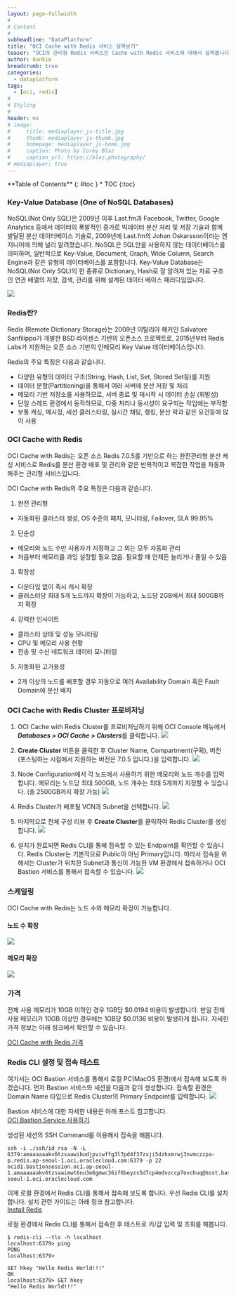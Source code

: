 ```yaml
---
layout: page-fullwidth
#
# Content
#
subheadline: "DataPlatform"
title: "OCI Cache with Redis 서비스 살펴보기"
teaser: "OCI의 관리형 Redis 서비스인 Cache with Redis 서비스에 대해서 살펴봅니다."
author: dankim
breadcrumb: true
categories:
  - dataplatform
tags:
  - [oci, redis]
#
# Styling
#
header: no
# image:
#     title: mediaplayer_js-title.jpg
#     thumb: mediaplayer_js-thumb.jpg
#     homepage: mediaplayer_js-home.jpg
#     caption: Photo by Corey Blaz
#     caption_url: https://blaz.photography/
# mediaplayer: true
---
```


<div class="panel radius" markdown="1">
**Table of Contents**
{: #toc }
*  TOC
{:toc}
</div>

### Key-Value Database (One of NoSQL Databases)
NoSQL(Not Only SQL)은 2009년 이후 Last.fm과 Facebook, Twitter, Google Analytics 등에서 데이터의 폭발적인 증가로 빅데이터 분산 처리 및 저장 기술과 함께 발달된 분산 데이터베이스 기술로, 2009년에 Last.fm의 Johan Oskarsson이라는 엔지니어에 의해 널리 알려졌습니다. NoSQL은 SQL만을 사용하지 않는 데이터베이스를 의미하며, 일반적으로 Key-Value, Document, Graph, Wide Column, Search Engine과 같은 유형의 데이터베이스를 포함합니다.
Key-Value Database는 NoSQL(Not Only SQL)의 한 종류로 Dictionary, Hash로 잘 알려져 있는 자료 구조인 연관 배열의 저장, 검색, 관리를 위해 설계된 데이터 베이스 패러다임입니다.

![](/assets/img/dataplatform/2024/release_note/others/oci-redis-overview-1.png " ")

### Redis란?
Redis (Remote Dictionary Storage)는 2009년 이탈리아 해커인 Salvatore Sanfilippo가 개발한 BSD 라이센스 기반의 오픈소스 프로젝트로, 2015년부터 Redis Labs가 지원하는 오픈 소스 기반의 인메모리 Key Value 데이터베이스입니다.

Redis의 주요 특징은 다음과 같습니다.
* 다양한 유형의 데이터 구조(String, Hash, List, Set, Stored Set등)를 지원
* 데이터 분할(Partitioning)을 통해서 여러 서버에 분산 저장 및 처리
* 메모리 기반 저장소를 사용하므로, 서버 종료 및 재시작 시 데이터 손실 (휘발성)
* 단일 스레드 환경에서 동작하므로, 다중 처리나 동시성이 요구되는 작업에는 부적합
* 보통 캐싱, 메시징, 세션 클러스터링, 실시간 채팅, 랭킹, 분산 락과 같은 요건등에 많이 사용

### OCI Cache with Redis
OCI Cache with Redis는 오픈 소스 Redis 7.0.5를 기반으로 하는 완전관리형 분산 캐싱 서비스로 Redis를 분산 환경 배포 및 관리와 같은 반복적이고 복잡한 작업을 자동화해주는 관리형 서비스입니다.

OCI Cache with Redis의 주요 특징은 다음과 같습니다.

1. 완전 관리형
* 자동화된 클러스터 생성, OS 수준의 패치, 모니터링, Failover, SLA 99.95%
2. 단순성
* 메모리와 노드 수만 사용자가 지정하고 그 외는 모두 자동화 관리
* 처음부터 메모리를 과잉 설정할 필요 없음. 필요할 때 언제든 늘리거나 줄일 수 있음
3. 확장성
* 다운타임 없이 즉시 캐시 확장
* 클러스터당 최대 5개 노드까지 확장이 가능하고, 노드당 2GB에서 최대 500GB까지 확장
4. 강력한 인사이트
* 클러스터 상태 및 성능 모니터링
* CPU 및 메모리 사용 현황
* 전송 및 수신 네트워크 데이터 모니터링
5. 자동화된 고가용성
* 2개 이상의 노드를 배포할 경우 자동으로 여러 Availability Domain 혹은 Fault Domain에 분산 배치

### OCI Cache with Redis Cluster 프로비저닝
1. OCI Cache with Redis Cluster를 프로비저닝하기 위해 OCI Console 메뉴에서 ***Databases > OCI Cache > Clusters***를 클릭합니다.
![](/assets/img/dataplatform/2024/release_note/others/oci-redis-overview-2.png " ")

2. **Create Cluster** 버튼을 클릭한 후 Cluster Name, Compartment(구획), 버전 (포스팅하는 시점에서 지원하는 버전은 7.0.5 입니다.)을 입력합니다.
![](/assets/img/dataplatform/2024/release_note/others/oci-redis-overview-3.png " ")

3. Node Configuration에서 각 노드에서 사용하기 위한 메모리와 노드 개수를 입력합니다. 메모리는 노드당 최대 500GB, 노드 개수는 최대 5개까지 지정할 수 있습니다. (총 2500GB까지 확장 가능)
![](/assets/img/dataplatform/2024/release_note/others/oci-redis-overview-4.png " ")

4. Redis Cluster가 배포될 VCN과 Subnet을 선택합니다.
![](/assets/img/dataplatform/2024/release_note/others/oci-redis-overview-5.png " ")

5. 마지막으로 전체 구성 리뷰 후 **Create Cluster**를 클릭하여 Redis Cluster를 생성합니다.
![](/assets/img/dataplatform/2024/release_note/others/oci-redis-overview-6.png " ")

6. 설치가 완료되면 Redis CLI를 통해 접속할 수 있는 Endpoint를 확인할 수 있습니다. Redis Cluster는 기본적으로 Public이 아닌 Primary입니다. 따라서 접속을 위해서는 Cluster가 위치한 Subnet과 통신이 가능한 VM 환경에서 접속하거나 OCI Bastion 서비스를 통해서 접속할 수 있습니다.
![](/assets/img/dataplatform/2024/release_note/others/oci-redis-overview-7.png " ")

### 스케일링
OCI Cache with Redis는 노드 수와 메모리 확장이 가능합니다.

#### 노드 수 확장
![](/assets/img/dataplatform/2024/release_note/others/oci-redis-overview-8.png " ")

#### 메모리 확장
![](/assets/img/dataplatform/2024/release_note/others/oci-redis-overview-9.png " ")

### 가격
전체 사용 메모리가 10GB 이하인 경우 1GB당 $0.0194 비용이 발생합니다. 만일 전체 사용 메모리가 10GB 이상인 경우에는 1GB당 $0.0136 비용이 발생하게 됩니다. 자세한 가격 정보는 아래 링크에서 확인할 수 있습니다.

[OCI Cache with Redis 가격](https://www.oracle.com/kr/cloud/cache/pricing/)


### Redis CLI 설정 및 접속 테스트
여기서는 OCI Bastion 서비스를 통해서 로컬 PC(MacOS 환경)에서 접속해 보도록 하겠습니다. 먼저 Bastion 서비스와 세션을 다음과 같이 생성합니다. 접속할 환경은 Domain Name 타입으로 Redis Cluster의 Primary Endpoint를 입력합니다.
![](/assets/img/dataplatform/2024/release_note/others/oci-redis-overview-10.png " ")

Bastion 서비스에 대한 자세한 내용은 아래 포스트 참고합니다.  
[OCI Bastion Service 사용하기](https://the-team-oasis.github.io/infrastructure/oci-bastion-service/)

생성된 세션의 SSH Command를 이용해서 접속을 해봅니다.
```
ssh -i ./ssh/id_rsa -N -L 6379:amaaaaaakv6tzsaawibudjpviwffg3l7pd4f37zxji5dzhxmrwj3nvmczzpa-p.redis.ap-seoul-1.oci.oraclecloud.com:6379 -p 22 ocid1.bastionsession.oc1.ap-seoul-1.amaaaaaakv6tzsaaimwt6nu3e6gmwc36if6beyzs5d7cp4mdvzccp7ovchuq@host.bastion.ap-seoul-1.oci.oraclecloud.com
```

이제 로컬 환경에서 Redis CLI를 통해서 접속해 보도록 합니다. 우선 Redis CLI를 설치합니다. 설치 관련 가이드는 아래 링크 참고합니다.  
[Install Redis](https://redis.io/docs/latest/operate/oss_and_stack/install/install-redis/)

로컬 환경에서 Redis CLI를 통해서 접속한 후 테스트로 키/값 입력 및 조회를 해봅니다.
```
$ redis-cli --tls -h localhost
localhost:6379> ping
PONG
localhost:6379>

SET hkey "Hello Redis World!!!"
OK
localhost:6379> GET hkey
"Hello Redis World!!!"
```
